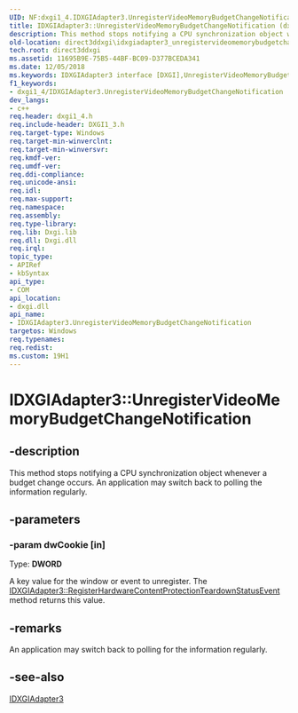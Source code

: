 ```yaml
---
UID: NF:dxgi1_4.IDXGIAdapter3.UnregisterVideoMemoryBudgetChangeNotification
title: IDXGIAdapter3::UnregisterVideoMemoryBudgetChangeNotification (dxgi1_4.h)
description: This method stops notifying a CPU synchronization object whenever a budget change occurs. An application may switch back to polling the information regularly.
old-location: direct3ddxgi\idxgiadapter3_unregistervideomemorybudgetchangenotification.htm
tech.root: direct3ddxgi
ms.assetid: 11695B9E-75B5-44BF-BC09-D377BCEDA341
ms.date: 12/05/2018
ms.keywords: IDXGIAdapter3 interface [DXGI],UnregisterVideoMemoryBudgetChangeNotification method, IDXGIAdapter3.UnregisterVideoMemoryBudgetChangeNotification, IDXGIAdapter3::UnregisterVideoMemoryBudgetChangeNotification, UnregisterVideoMemoryBudgetChangeNotification, UnregisterVideoMemoryBudgetChangeNotification method [DXGI], UnregisterVideoMemoryBudgetChangeNotification method [DXGI],IDXGIAdapter3 interface, direct3ddxgi.idxgiadapter3_unregistervideomemorybudgetchangenotification, dxgi1_4/IDXGIAdapter3::UnregisterVideoMemoryBudgetChangeNotification
f1_keywords:
- dxgi1_4/IDXGIAdapter3.UnregisterVideoMemoryBudgetChangeNotification
dev_langs:
- c++
req.header: dxgi1_4.h
req.include-header: DXGI1_3.h
req.target-type: Windows
req.target-min-winverclnt: 
req.target-min-winversvr: 
req.kmdf-ver: 
req.umdf-ver: 
req.ddi-compliance: 
req.unicode-ansi: 
req.idl: 
req.max-support: 
req.namespace: 
req.assembly: 
req.type-library: 
req.lib: Dxgi.lib
req.dll: Dxgi.dll
req.irql: 
topic_type:
- APIRef
- kbSyntax
api_type:
- COM
api_location:
- dxgi.dll
api_name:
- IDXGIAdapter3.UnregisterVideoMemoryBudgetChangeNotification
targetos: Windows
req.typenames: 
req.redist: 
ms.custom: 19H1
---
```


# IDXGIAdapter3::UnregisterVideoMemoryBudgetChangeNotification


## -description


This method stops notifying a CPU synchronization object whenever a budget change occurs. An application may switch back to polling the information regularly.


## -parameters




### -param dwCookie [in]

Type: <b>DWORD</b>

A key value for the window or event to unregister. The  <a href="https://docs.microsoft.com/windows/desktop/api/dxgi1_4/nf-dxgi1_4-idxgiadapter3-registerhardwarecontentprotectionteardownstatusevent">IDXGIAdapter3::RegisterHardwareContentProtectionTeardownStatusEvent</a> method returns this value. 


## -remarks



An application may switch back to polling for the information regularly.




## -see-also




<a href="https://docs.microsoft.com/windows/desktop/api/dxgi1_4/nn-dxgi1_4-idxgiadapter3">IDXGIAdapter3</a>
 

 

